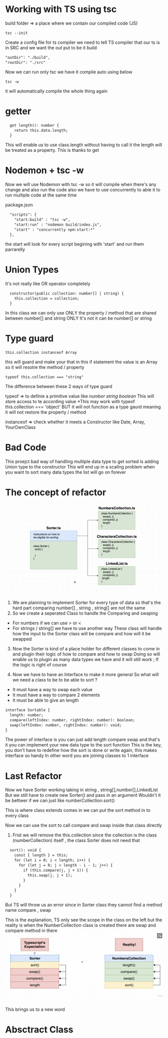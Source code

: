 # Working with TS using tsc

build folder => a place where we contain our compiled code (JS)

```
tsc --init
```

Create a config file for ts compiler
we need to tell TS compiler that our ts is in SRC and we want the out put to be it build

```
"outDir": "./build",
"rootDir": "./src"
```

Now we can run only tsc
we have it compile auto using below

```
tsc -w
```

it will automatically compile the whole thing again

# getter

```
  get length(): number {
    return this.data.length;
  }
```

This will enable us to use class.length without having to call it
the length will be treated as a property. This is thanks to get

# Nodemon + tsc -w

Now we will use Nodemon with tsc -w
so it will compile when there's any change and also run the code
also we have to use concurrently to able it to run multiple code at the same time

package.json

```
  "scripts": {
    "start:build" : "tsc -w",
    "start:run" : "nodemon build/index.js",
    "start" : "concurrently npm:start:*"
  },
```

the start will look for every script begining with 'start' and run them parrarelly

# Union Types

It's not really like OR operator completely

```
  constructor(public collection: number[] | string) {
    this.collection = collection;
  }
```

In this class we can only use ONLY the property / method that are shared
between number[] and string ONLY
It's not it can be number[] or string

# Type guard

```
this.collection instanceof Array
```

this will guard and make your that in this if statement
the value is an Array so it will resotre the method / property

```
typeof this.collection === "string"
```

The difference between these 2 ways of type guard

typeof => to definie a primitive value like _number string boolean_
This will store access to te according value
\*This may work with typeof this.collection === 'object'
BUT it will not function as a type gaurd meaning it will not restore the property / method

instanceof => check whether it meets a Constructor
like Date, Array, YourOwnClass

# Bad Code

This proejct bad way of handling multiple data type to get sorted is
adding Union type to the constructor
This will end up in a scaling problem when you want to sort many data types
the list will go on forever

# The concept of refactor

![alt text](https://github.com/chatinunk97/sorting/blob/main/screenshot/sort.png?raw=true)

1. We are planning to implement Sorter for every type of data
   so that's the hard part comparing number[] , string , string[] are not the same
2. So we create a seperated Class to handle the Comparing and swaping

- For numbers if we can use > or <
- For strings / string[] we have to use another way
  These class will handle how the input to the Sorter class will be compare and how will it be swapped

3. Now the Sorter is kind of a place holder for different classes to come in and plugin their logic of how to compare and how to swap
   Doing so will enable us to plugin as many data types we have and it will still work ; If the logic is right of course

4. Now we have to have an Interface to make it more general
   So what will we need a class to be to be able to sort ?

- It must have a way to swap each value
- It must have a way to compare 2 elements
- It must be able to give an length

```
interface Sortable {
  length: number;
  compare(leftIndex: number, rightIndex: number): boolean;
  swap(leftIndex: number, rightIndex: number): void;
}
```

The power of interface is you can just add length compare swap
and that's it you can implement your new data type to the sort function
This is the key, you don't have to redefine how the sort is done or write again, this makes interface so handy
In other word you are joining classes to 1 interface

# Last Refactor

Now we have Sorter working taking in string , string[],number[],LinkedList
But we still have to create new Sorter() and pass in an argument
Wouldn't it be bettwer if we can just like
numberCollection.sort()

This is where class extends comes in we can put the sort method in to every class

Now we can use the sort to call compare and swap inside that class directly

1. Frist we will remove the this.collection
   since the collection is the class (numberCollection) itself , the class Sorter does not need that

```
  sort(): void {
    const { length } = this;
    for (let i = 0; i < length; i++) {
      for (let j = 0; j < length - i - 1; j++) {
        if (this.compare(j, j + 1)) {
          this.swap(j, j + 1);
        }
      }
    }
  }
```

But TS will throw us an error since in Sorter class they cannot find a method name compare , swap

This is the explanation, TS only see the scope in the class
on the left but the reality is when the NumberCollection class is created there are swap and compare method in there
![alt text](https://github.com/chatinunk97/sorting/blob/main/screenshot/ts_error.png?raw=true)

This brings us to a new word

# Absctract Class
